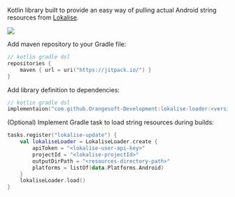 Kotlin library built to provide an easy way of pulling actual Android string resources from [Lokalise](https://lokalise.com/).

[![](https://jitpack.io/v/Orangesoft-Development/lokalise-loader.svg)](https://jitpack.io/#Orangesoft-Development/lokalise-loader)

Add maven repository to your Gradle file:
```kotlin
// kotlin gradle dsl
repositories {
    maven { url = uri("https://jitpack.io/") }
}
```

Add library definition to dependencies:
```kotlin
// kotlin gradle dsl
implementaion("com.github.Orangesoft-Development:lokalise-loader:<version>")
```

(Optional) Implement Gradle task to load string resources during builds:
```kotlin
tasks.register("lokalise-update") {
    val lokaliseLoader = LokaliseLoader.create {
        apiToken = "<lokalise-user-api-key>"
        projectId = "<lokalise-projectId>"
        outputDirPath = "<resources-directory-path>"
        platforms = listOf(data.Platforms.Android)
    }
    lokaliseLoader.load()
}
```
